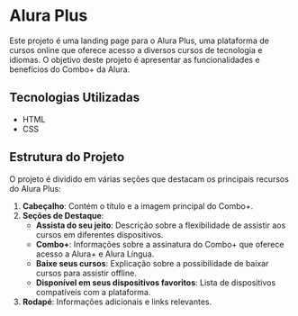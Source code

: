 # Alura Plus

Este projeto é uma landing page para o Alura Plus, uma plataforma de cursos online que oferece acesso a diversos cursos de tecnologia e idiomas.
O objetivo deste projeto é apresentar as funcionalidades e benefícios do Combo+ da Alura.

## Tecnologias Utilizadas

- HTML
- CSS

## Estrutura do Projeto

O projeto é dividido em várias seções que destacam os principais recursos do Alura Plus:

1. **Cabeçalho**: Contém o título e a imagem principal do Combo+.
2. **Seções de Destaque**:
   - **Assista do seu jeito**: Descrição sobre a flexibilidade de assistir aos cursos em diferentes dispositivos.
   - **Combo+**: Informações sobre a assinatura do Combo+ que oferece acesso a Alura+ e Alura Língua.
   - **Baixe seus cursos**: Explicação sobre a possibilidade de baixar cursos para assistir offline.
   - **Disponível em seus dispositivos favoritos**: Lista de dispositivos compatíveis com a plataforma.
3. **Rodapé**: Informações adicionais e links relevantes.
